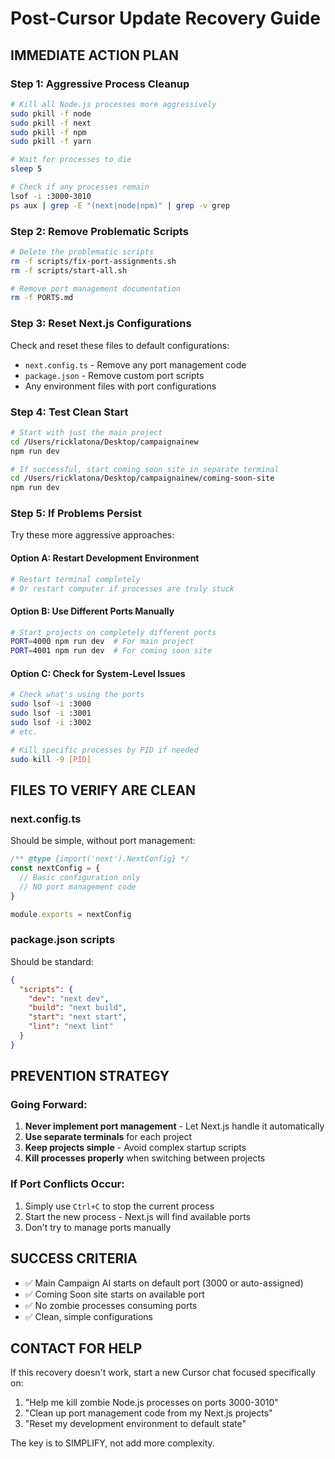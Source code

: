 # Post-Cursor Update Recovery Guide

## IMMEDIATE ACTION PLAN

### Step 1: Aggressive Process Cleanup
```bash
# Kill all Node.js processes more aggressively
sudo pkill -f node
sudo pkill -f next
sudo pkill -f npm
sudo pkill -f yarn

# Wait for processes to die
sleep 5

# Check if any processes remain
lsof -i :3000-3010
ps aux | grep -E "(next|node|npm)" | grep -v grep
```

### Step 2: Remove Problematic Scripts
```bash
# Delete the problematic scripts
rm -f scripts/fix-port-assignments.sh
rm -f scripts/start-all.sh

# Remove port management documentation
rm -f PORTS.md
```

### Step 3: Reset Next.js Configurations
Check and reset these files to default configurations:
- `next.config.ts` - Remove any port management code
- `package.json` - Remove custom port scripts
- Any environment files with port configurations

### Step 4: Test Clean Start
```bash
# Start with just the main project
cd /Users/ricklatona/Desktop/campaignainew
npm run dev

# If successful, start coming soon site in separate terminal
cd /Users/ricklatona/Desktop/campaignainew/coming-soon-site
npm run dev
```

### Step 5: If Problems Persist
Try these more aggressive approaches:

#### Option A: Restart Development Environment
```bash
# Restart terminal completely
# Or restart computer if processes are truly stuck
```

#### Option B: Use Different Ports Manually
```bash
# Start projects on completely different ports
PORT=4000 npm run dev  # For main project
PORT=4001 npm run dev  # For coming soon site
```

#### Option C: Check for System-Level Issues
```bash
# Check what's using the ports
sudo lsof -i :3000
sudo lsof -i :3001
sudo lsof -i :3002
# etc.

# Kill specific processes by PID if needed
sudo kill -9 [PID]
```

## FILES TO VERIFY ARE CLEAN

### next.config.ts
Should be simple, without port management:
```typescript
/** @type {import('next').NextConfig} */
const nextConfig = {
  // Basic configuration only
  // NO port management code
}

module.exports = nextConfig
```

### package.json scripts
Should be standard:
```json
{
  "scripts": {
    "dev": "next dev",
    "build": "next build",
    "start": "next start",
    "lint": "next lint"
  }
}
```

## PREVENTION STRATEGY

### Going Forward:
1. **Never implement port management** - Let Next.js handle it automatically
2. **Use separate terminals** for each project
3. **Keep projects simple** - Avoid complex startup scripts
4. **Kill processes properly** when switching between projects

### If Port Conflicts Occur:
1. Simply use `Ctrl+C` to stop the current process
2. Start the new process - Next.js will find available ports
3. Don't try to manage ports manually

## SUCCESS CRITERIA
- ✅ Main Campaign AI starts on default port (3000 or auto-assigned)
- ✅ Coming Soon site starts on available port
- ✅ No zombie processes consuming ports
- ✅ Clean, simple configurations

## CONTACT FOR HELP
If this recovery doesn't work, start a new Cursor chat focused specifically on:
1. "Help me kill zombie Node.js processes on ports 3000-3010"
2. "Clean up port management code from my Next.js projects"
3. "Reset my development environment to default state"

The key is to SIMPLIFY, not add more complexity. 